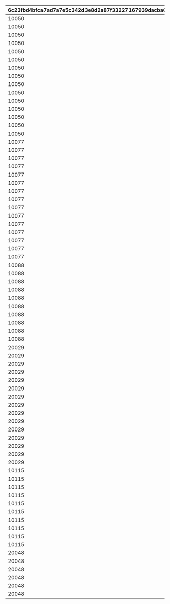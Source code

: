 |6c23fbd4bfca7ad7a7e5c342d3e8d2a87f33227167939dacba6e8be534d96542|ddd0ba289082868598fbe87e657325b6f55051fd511ca31237a6c52f2eae7b2c|617629b8b09c103e1268b7dc0afaf654a71704decfc246b94ff029fbc06d2985|d2959cf52f3785bc32f94a65417364752d5c8fa02cb33208b89bc8177c59746a|3e1780248c9b1eeaf7fda8e7d7aed49357db7101b4cdabc0b10b5c2212dbf7d6|8028c98d6e39ad0605ee244e245928224fcf0330828dd9cc66425317fcaf2d2c|4285e94f670f449f929b79cff0e505ad78cd483c58b21489224e5971f67cc432|6544bd4a5d43620bcaff50c35d111187975b6cc1ba01272c30407d1556ea4780|595f209cdd58c6c23a80a524422d50293ed6b9382ed17de79b00ae5dce7bfd58|58a33c14221b9ae237c98ce8424974ea4f5c93376859ab344e8ebf23c8b1d661|3c9f1267753508bff7bc4654e3797320ec52e0c508e998eca0310b3cf6e5d164|9bec60fe999c6c3adf070635ea8cd445817d3a7a9f16564ba796f10e8fc58371|9e46a6a5bf6db9ba3adc90f2d378a444b9cf9b6e7d9f6d15bf91e99fe2a7c8ac|3d235e97e1c3739d459466c05b5a1f5e3343fa808110fc10abf9640f46903f1c|
| --- | --- | --- | --- | --- | --- | --- | --- | --- | --- | --- | --- | --- | --- |
|10050|1.7|100000|10|0|1005001|0|0|2|30|0|-30|0|1.5|
|10050|1.7|100000|0|0.03|1005001|1|10050101|1|-17|0|25|-40|1.5|
|10050|1.7|100000|10|0|1005001|0|0|3|-32|0|-47|-23|1.5|
|10050|1.7|100000|10|0|1005002|0|0|2|30|0|-30|0|1.5|
|10050|1.7|100000|0|0.03|1005002|1|10050201|1|-17|0|25|-40|1.5|
|10050|1.7|100000|10|0|1005002|0|0|3|-32|0|-47|-23|1.5|
|10050|1.7|100000|10|0|1005003|0|0|2|30|0|-30|0|1.5|
|10050|1.7|100000|0|0.03|1005003|1|10050301|1|-17|0|25|-40|1.5|
|10050|1.7|100000|10|0|1005003|0|0|3|-32|0|-47|-23|1.5|
|10050|1.7|100000|10|0|1005004|0|0|2|30|0|-30|0|1.5|
|10050|1.7|100000|0|0.03|1005004|1|10050401|1|-17|0|25|-40|1.5|
|10050|1.7|100000|10|0|1005004|0|0|3|-32|0|-47|-23|1.5|
|10050|1.7|100000|10|0|1005005|0|0|2|30|0|-30|0|1.5|
|10050|1.7|100000|0|0.03|1005005|1|0|1|-17|0|25|-40|1.5|
|10050|1.7|100000|10|0|1005005|0|0|3|-32|0|-47|-23|1.5|
|10077|1.7|100000|10|0|1007701|0|0|2|30|0|-30|0|1.5|
|10077|1.7|100000|0|0.03|1007701|1|10077101|1|-17|0|25|-40|1.5|
|10077|1.7|100000|10|0|1007701|0|0|3|-32|0|-47|-23|1.5|
|10077|1.7|100000|10|0|1007702|0|0|2|30|0|-30|0|1.5|
|10077|1.7|100000|0|0.03|1007702|1|10077201|1|-17|0|25|-40|1.5|
|10077|1.7|100000|10|0|1007702|0|0|3|-32|0|-47|-23|1.5|
|10077|1.7|100000|10|0|1007703|0|0|2|30|0|-30|0|1.5|
|10077|1.7|100000|0|0.03|1007703|1|10077301|1|-17|0|25|-40|1.5|
|10077|1.7|100000|10|0|1007703|0|0|3|-32|0|-47|-23|1.5|
|10077|1.7|100000|10|0|1007704|0|0|2|30|0|-30|0|1.5|
|10077|1.7|100000|0|0.03|1007704|1|10077401|1|-17|0|25|-40|1.5|
|10077|1.7|100000|10|0|1007704|0|0|3|-32|0|-47|-23|1.5|
|10077|1.7|100000|10|0|1007705|0|0|2|30|0|-30|0|1.5|
|10077|1.7|100000|0|0.03|1007705|1|0|1|-17|0|25|-40|1.5|
|10077|1.7|100000|10|0|1007705|0|0|3|-32|0|-47|-23|1.5|
|10088|0.84|100000|10|0.03|1008801|1|10088101|1|-13|0|-25|-50|0.92|
|10088|0.7|100000|0|0|1008801|0|0|2|13|0|-25|-50|0.8|
|10088|0.84|100000|10|0.03|1008802|1|10088201|1|-13|0|-25|-50|0.92|
|10088|0.7|100000|0|0|1008802|0|0|2|13|0|-25|-50|0.8|
|10088|0.84|100000|10|0.03|1008803|1|10088301|1|-13|0|-25|-50|0.92|
|10088|0.7|100000|0|0|1008803|0|0|2|13|0|-25|-50|0.8|
|10088|0.7|100000|10|0.03|1008804|1|10088401|1|-17|0|-30|-50|0.92|
|10088|0.6|100000|0|0|1008804|0|0|2|30|0|-30|-50|0.8|
|10088|0.7|100000|10|0.03|1008805|1|0|1|-17|0|-30|-50|0.92|
|10088|0.6|100000|0|0|1008805|0|0|2|30|0|-30|-50|0.8|
|20029|1.7|100000|10|0|2002901|0|0|2|30|0|-30|0|1.5|
|20029|1.7|100000|0|0.03|2002901|1|20029101|1|-17|0|25|-40|1.5|
|20029|1.7|100000|10|0|2002901|0|0|3|-32|0|-47|-23|1.5|
|20029|1.7|100000|10|0|2002902|0|0|2|30|0|-30|0|1.5|
|20029|1.7|100000|0|0.03|2002902|1|0|1|-17|0|25|-40|1.5|
|20029|1.7|100000|10|0|2002902|0|0|3|-32|0|-47|-23|1.5|
|20029|1.7|100000|10|0|2002903|0|0|2|30|0|-30|0|1.5|
|20029|1.7|100000|0|0.03|2002903|1|0|1|-17|0|25|-40|1.5|
|20029|1.7|100000|10|0|2002903|0|0|3|-32|0|-47|-23|1.5|
|20029|1.7|100000|10|0|2002904|0|0|2|30|0|-30|0|1.5|
|20029|1.7|100000|0|0.03|2002904|1|0|1|-17|0|25|-40|1.5|
|20029|1.7|100000|10|0|2002904|0|0|3|-32|0|-47|-23|1.5|
|20029|1.7|100000|10|0|2002905|0|0|2|30|0|-30|0|1.5|
|20029|1.7|100000|0|0.03|2002905|1|0|1|-17|0|25|-40|1.5|
|20029|1.7|100000|10|0|2002905|0|0|3|-32|0|-47|-23|1.5|
|10115|0.84|100000|10|0.03|1011501|1|10115101|1|-13|0|-25|-50|0.92|
|10115|0.7|100000|0|0|1011501|0|0|2|13|0|-25|-50|0.8|
|10115|0.84|100000|10|0.03|1011502|1|10115201|1|-13|0|-25|-50|0.92|
|10115|0.7|100000|0|0|1011502|0|0|2|13|0|-25|-50|0.8|
|10115|0.84|100000|10|0.03|1011503|1|10115301|1|-13|0|-25|-50|0.92|
|10115|0.7|100000|0|0|1011503|0|0|2|13|0|-25|-50|0.8|
|10115|0.7|100000|10|0.03|1011504|1|10115401|1|-17|0|-30|-50|0.92|
|10115|0.6|100000|0|0|1011504|0|0|2|30|0|-30|-50|0.8|
|10115|0.7|100000|10|0.03|1011505|1|0|1|-17|0|-30|-50|0.92|
|10115|0.6|100000|0|0|1011505|0|0|2|30|0|-30|-50|0.8|
|20048|0.84|100000|10|0.03|2004801|1|0|1|-13|0|-25|-50|0.92|
|20048|0.7|100000|0|0|2004801|0|0|2|13|0|-25|-50|0.8|
|20048|0.84|100000|10|0.03|2004802|1|0|1|-13|0|-25|-50|0.92|
|20048|0.7|100000|0|0|2004802|0|0|2|13|0|-25|-50|0.8|
|20048|0.84|100000|10|0.03|2004803|1|0|1|-13|0|-25|-50|0.92|
|20048|0.7|100000|0|0|2004803|0|0|2|13|0|-25|-50|0.8|